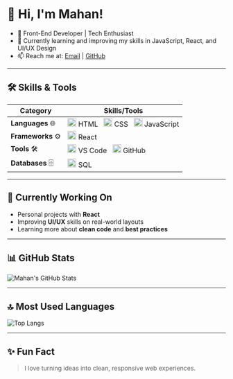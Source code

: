 # 👋 Hi, I'm Mahan!

- 🚀 Front-End Developer | Tech Enthusiast  
- 🌱 Currently learning and improving my skills in JavaScript, React, and UI/UX Design  
- 📫 Reach me at: [Email](mailto:gnusmhn@gmail.com) | [GitHub](https://github.com/mhngenius)

---

## 🛠 Skills & Tools

| Category          | Skills/Tools                                                                 |
|-------------------|------------------------------------------------------------------------------|
| **Languages** 🌐  | <img src="https://cdn.jsdelivr.net/gh/devicons/devicon/icons/html5/html5-original.svg" alt="HTML" width="20"/> HTML &nbsp; <img src="https://cdn.jsdelivr.net/gh/devicons/devicon/icons/css3/css3-original.svg" alt="CSS" width="20"/> CSS &nbsp; <img src="https://cdn.jsdelivr.net/gh/devicons/devicon/icons/javascript/javascript-original.svg" alt="JavaScript" width="20"/> JavaScript |
| **Frameworks** ⚙️ | <img src="https://cdn.jsdelivr.net/gh/devicons/devicon/icons/react/react-original.svg" alt="React" width="20"/> React |
| **Tools** 🛠️      | <img src="https://cdn.jsdelivr.net/gh/devicons/devicon/icons/vscode/vscode-original.svg" alt="VS Code" width="20"/> VS Code &nbsp; <img src="https://cdn.jsdelivr.net/gh/devicons/devicon/icons/github/github-original.svg" alt="GitHub" width="20"/> GitHub |
| **Databases** 🗄️  | <img src="https://cdn.jsdelivr.net/gh/devicons/devicon/icons/mysql/mysql-original.svg" alt="MySQL" width="20"/> SQL |

---

## 📌 Currently Working On

- Personal projects with **React**
- Improving **UI/UX** skills on real-world layouts
- Learning more about **clean code** and **best practices**

---

## 📊 GitHub Stats

![Mahan's GitHub Stats](https://github-readme-stats.vercel.app/api?username=mhngenius&show_icons=true&theme=radical)

---

## 🔝 Most Used Languages

![Top Langs](https://github-readme-stats.vercel.app/api/top-langs/?username=mhngenius&layout=compact&theme=radical)

---

## ✨ Fun Fact

> I love turning ideas into clean, responsive web experiences.
